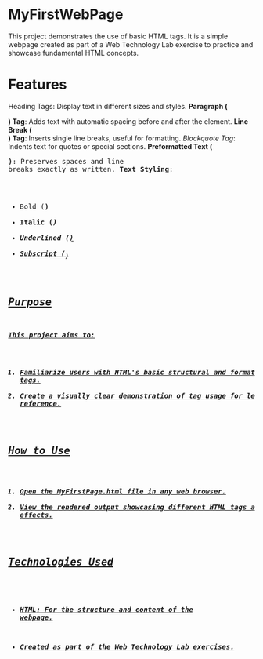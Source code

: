 # MyFirstWebPage

This project demonstrates the use of basic HTML tags. It is a simple webpage created as part of a Web Technology Lab exercise to practice and showcase fundamental HTML concepts.

# Features
Heading Tags: Display text in different sizes and styles.
**Paragraph (<p>) Tag**: Adds text with automatic spacing before and after the element.
**Line Break (<br>) Tag**: Inserts single line breaks, useful for formatting.
*Blockquote Tag*: Indents text for quotes or special sections.
**Preformatted Text (<pre>)**: Preserves spaces and line breaks exactly as written.
**Text Styling**:
  - Bold (<b>)
  - Italic (<i>)
  - Underlined (<u>)
  - Subscript (<sub>)

## Purpose
This project aims to:
1. Familiarize users with HTML's basic structural and formatting tags.
2. Create a visually clear demonstration of tag usage for learning and reference.

## How to Use
1. Open the MyFirstPage.html file in any web browser.
2. View the rendered output showcasing different HTML tags and their effects.

## Technologies Used
- *HTML*: For the structure and content of the webpage.
  
- Created as part of the Web Technology Lab exercises.
